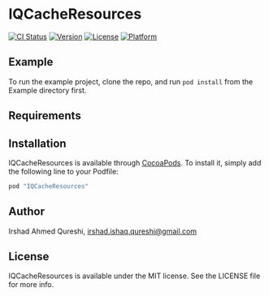# IQCacheResources

[![CI Status](http://img.shields.io/travis/IrshadAhmedQureshi/IQCacheResources.svg?style=flat)](https://travis-ci.org/IrshadAhmedQureshi/IQCacheResources)
[![Version](https://img.shields.io/cocoapods/v/IQCacheResources.svg?style=flat)](http://cocoapods.org/pods/IQCacheResources)
[![License](https://img.shields.io/cocoapods/l/IQCacheResources.svg?style=flat)](http://cocoapods.org/pods/IQCacheResources)
[![Platform](https://img.shields.io/cocoapods/p/IQCacheResources.svg?style=flat)](http://cocoapods.org/pods/IQCacheResources)

## Example

To run the example project, clone the repo, and run `pod install` from the Example directory first.

## Requirements

## Installation

IQCacheResources is available through [CocoaPods](http://cocoapods.org). To install
it, simply add the following line to your Podfile:

```ruby
pod "IQCacheResources"
```

## Author

Irshad Ahmed Qureshi, irshad.ishaq.qureshi@gmail.com

## License

IQCacheResources is available under the MIT license. See the LICENSE file for more info.
